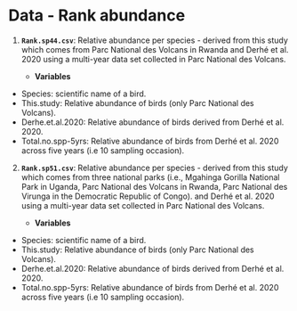 # Data - Rank abundance

1. **`Rank.sp44.csv`**:  Relative abundance per species -  derived from this study which comes from Parc National des Volcans in Rwanda and Derhé et al. 2020 using a multi-year data set collected in Parc National des Volcans.
   
    + **Variables**
* Species: scientific name of a bird.
* This.study: Relative abundance of birds (only Parc National des Volcans).
* Derhe.et.al.2020:  Relative abundance of birds derived from Derhé et al. 2020.
* Total.no.spp-5yrs: Relative abundance of birds from Derhé et al. 2020 across five years (i.e 10 sampling occasion).

2. **`Rank.sp51.csv`**:  Relative abundance per species -  derived from this study which comes from three national parks (i.e., Mgahinga Gorilla National Park in Uganda, Parc National des Volcans in Rwanda, Parc National des Virunga in the Democratic Republic of Congo). and Derhé et al. 2020 using a multi-year data set collected in Parc National des Volcans.
   
    + **Variables**
* Species: scientific name of a bird.
* This.study: Relative abundance of birds (only Parc National des Volcans).
* Derhe.et.al.2020:  Relative abundance of birds derived from Derhé et al. 2020.
* Total.no.spp-5yrs: Relative abundance of birds from Derhé et al. 2020 across five years (i.e 10 sampling occasion).

